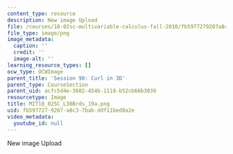 ```yaml
---
content_type: resource
description: New image Upload
file: /courses/18-02sc-multivariable-calculus-fall-2010/fb5977279207a8c37babddf11bed8a2e_MIT18_02SC_L30Brds_19a.png
file_type: image/png
image_metadata:
  caption: ''
  credit: ''
  image-alt: ''
learning_resource_types: []
ocw_type: OCWImage
parent_title: 'Session 90: Curl in 3D'
parent_type: CourseSection
parent_uid: acfc5d4e-3602-454b-1118-b52cb66b3039
resourcetype: Image
title: MIT18_02SC_L30Brds_19a.png
uid: fb597727-9207-a8c3-7bab-ddf11bed8a2e
video_metadata:
  youtube_id: null
---
```

New image Upload

